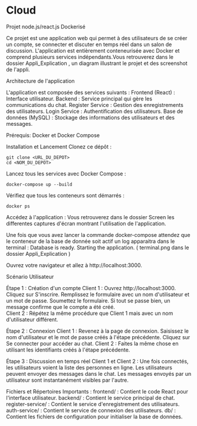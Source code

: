 # Cloud
Projet node.js/react.js  Dockerisé

Ce projet est une application web qui permet à des utilisateurs de se créer un compte, se connecter et discuter en temps réel dans un salon de discussion. L'application est entièrement conteneurisée avec Docker et comprend plusieurs services indépendants.Vous retrouverez dans le dossier Appli_Explication , un diagram illustrant le projet et des screenshot de l'appli.

Architecture de l'application

L'application est composée des services suivants :
    Frontend (React) : Interface utilisateur.
    Backend : Service principal qui gère les communications du chat.
    Register Service : Gestion des enregistrements des utilisateurs.
    Login Service : Authentification des utilisateurs.
    Base de données (MySQL) : Stockage des informations des utilisateurs et des messages.

    
Prérequis:
    Docker et Docker Compose

Installation et Lancement
Clonez ce dépôt :
      
    git clone <URL_DU_DEPOT>
    cd <NOM_DU_DEPOT>

Lancez tous les services avec Docker Compose :
            
    docker-compose up --build

Vérifiez que tous les conteneurs sont démarrés :

    docker ps 

Accédez à l'application : Vous retrouverez dans le dossier Screen les differentes captures d'écran montrant l'utilisation de l'application.

Une fois que vous avez lancer la commande docker-compose attendez que le conteneur de la base de donnée soit actif un log apparaitra dans le terminal : Database is ready. Starting the application. ( terminal.png dans le dossier Appli_Explication )

Ouvrez votre navigateur et allez à http://localhost:3000.


Scénario Utilisateur

Étape 1 : Création d'un compte
    Client 1 :
        Ouvrez http://localhost:3000.
        Cliquez sur S'inscrire.
        Remplissez le formulaire avec un nom d'utilisateur et un mot de passe.
        Soumettez le formulaire.
        Si tout se passe bien, un message confirme que le compte a été créé.    
    Client 2 :
        Répétez la même procédure que Client 1 mais avec un nom d'utilisateur différent.

Étape 2 : Connexion
    Client 1 :
        Revenez à la page de connexion.
        Saisissez le nom d'utilisateur et le mot de passe créés à l'étape précédente.
        Cliquez sur Se connecter pour accéder au chat.
    Client 2 :
        Faites la même chose en utilisant les identifiants créés à l'étape précédente.

Étape 3 : Discussion en temps réel
    Client 1 et Client 2 :
        Une fois connectés, les utilisateurs voient la liste des personnes en ligne.
        Les utilisateurs peuvent envoyer des messages dans le chat.
        Les messages envoyés par un utilisateur sont instantanément visibles par l'autre.

Fichiers et Répertoires Importants : 
    frontend/ : Contient le code React pour l'interface utilisateur.
    backend/ : Contient le service principal de chat.
    register-service/ : Contient le service d'enregistrement des utilisateurs.
    auth-service/ : Contient le service de connexion des utilisateurs.
    db/ : Contient les fichiers de configuration pour initialiser la base de données.
